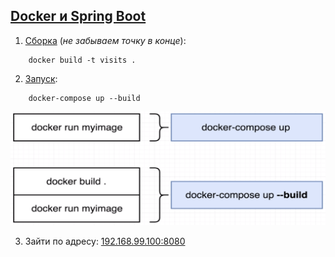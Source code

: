 ## [Docker и Spring Boot](https://thepracticaldeveloper.com/2017/12/11/dockerize-spring-boot/)



1. [Сборка](https://docs.docker.com/engine/reference/commandline/build/#tag-an-image--t) (_не забываем точку в конце_):

```docker
    docker build -t visits .
```

2. [Запуск](https://docs.docker.com/engine/reference/run/):

```docker
    docker-compose up --build
```
![alt text](https://github.com/steklopod/Docker_visits/blob/master/screenshots/docker-compose_up.png "docker-compose_up")


3. Зайти по адресу: [192.168.99.100:8080](http://192.168.99.100:8080)

